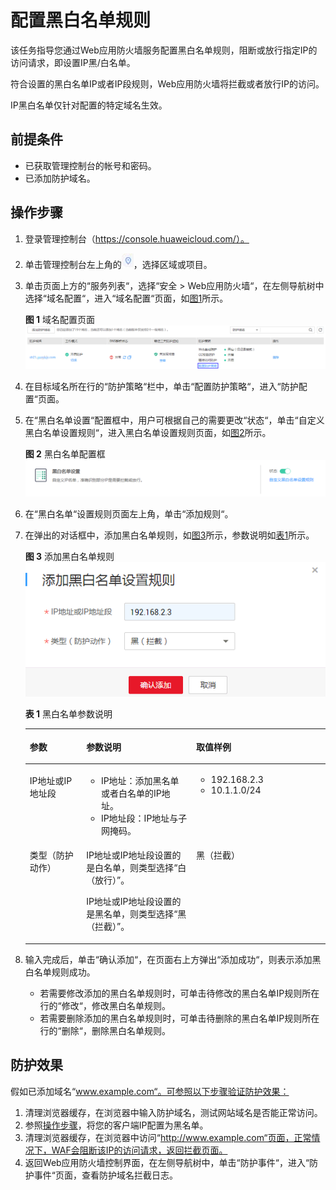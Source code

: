 # 配置黑白名单规则<a name="waf_01_0012"></a>

该任务指导您通过Web应用防火墙服务配置黑白名单规则，阻断或放行指定IP的访问请求，即设置IP黑/白名单。

符合设置的黑白名单IP或者IP段规则，Web应用防火墙将拦截或者放行IP的访问。

IP黑白名单仅针对配置的特定域名生效。

## 前提条件<a name="section2256777914731"></a>

-   已获取管理控制台的帐号和密码。
-   已添加防护域名。

## 操作步骤<a name="section61533550183130"></a>

1.  登录管理控制台（https://console.huaweicloud.com/）。
2.  单击管理控制台左上角的![](figures/选择区域图标.jpg)，选择区域或项目。
3.  单击页面上方的“服务列表“，选择“安全  \>  Web应用防火墙“，在左侧导航树中选择“域名配置“，进入“域名配置“页面，如[图1](#waf_01_0008_fig164792010154510)所示。

    **图 1**  域名配置页面<a name="waf_01_0008_fig164792010154510"></a>  
    ![](figures/域名配置页面-11.png "域名配置页面-11")

4.  在目标域名所在行的“防护策略“栏中，单击“配置防护策略“，进入“防护配置“页面。
5.  在“黑白名单设置“配置框中，用户可根据自己的需要更改“状态“，单击“自定义黑白名单设置规则“，进入黑白名单设置规则页面，如[图2](#fig0358162863015)所示。

    **图 2**  黑白名单配置框<a name="fig0358162863015"></a>  
    ![](figures/黑白名单配置框.png "黑白名单配置框")

6.  在“黑白名单“设置规则页面左上角，单击“添加规则“。
7.  在弹出的对话框中，添加黑白名单规则，如[图3](#fig22686744114137)所示，参数说明如[表1](#table27095251482)所示。

    **图 3**  添加黑白名单规则<a name="fig22686744114137"></a>  
    ![](figures/添加黑白名单规则.png "添加黑白名单规则")

    **表 1**  黑白名单参数说明

    <a name="table27095251482"></a>
    <table><thead align="left"><tr id="row137101425382"><th class="cellrowborder" valign="top" width="18.81188118811881%" id="mcps1.2.4.1.1"><p id="p7710142515815"><a name="p7710142515815"></a><a name="p7710142515815"></a>参数</p>
    </th>
    <th class="cellrowborder" valign="top" width="36.633663366336634%" id="mcps1.2.4.1.2"><p id="p871117253815"><a name="p871117253815"></a><a name="p871117253815"></a>参数说明</p>
    </th>
    <th class="cellrowborder" valign="top" width="44.554455445544555%" id="mcps1.2.4.1.3"><p id="p1571112518818"><a name="p1571112518818"></a><a name="p1571112518818"></a>取值样例</p>
    </th>
    </tr>
    </thead>
    <tbody><tr id="row20711192519818"><td class="cellrowborder" valign="top" width="18.81188118811881%" headers="mcps1.2.4.1.1 "><p id="p77111025289"><a name="p77111025289"></a><a name="p77111025289"></a>IP地址或IP地址段</p>
    </td>
    <td class="cellrowborder" valign="top" width="36.633663366336634%" headers="mcps1.2.4.1.2 "><a name="ul129831037141019"></a><a name="ul129831037141019"></a><ul id="ul129831037141019"><li>IP地址：添加黑名单或者白名单的IP地址。</li><li>IP地址段：IP地址与子网掩码。</li></ul>
    </td>
    <td class="cellrowborder" valign="top" width="44.554455445544555%" headers="mcps1.2.4.1.3 "><a name="ul77819464108"></a><a name="ul77819464108"></a><ul id="ul77819464108"><li>192.168.2.3</li><li>10.1.1.0/24</li></ul>
    </td>
    </tr>
    <tr id="row290515450818"><td class="cellrowborder" valign="top" width="18.81188118811881%" headers="mcps1.2.4.1.1 "><p id="p790512451282"><a name="p790512451282"></a><a name="p790512451282"></a>类型（防护动作）</p>
    </td>
    <td class="cellrowborder" valign="top" width="36.633663366336634%" headers="mcps1.2.4.1.2 "><p id="p0906145582"><a name="p0906145582"></a><a name="p0906145582"></a>IP地址或IP地址段设置的是白名单，则类型选择<span class="parmvalue" id="parmvalue114261318113320"><a name="parmvalue114261318113320"></a><a name="parmvalue114261318113320"></a>“白（放行）”</span>。</p>
    <p id="p1948734541416"><a name="p1948734541416"></a><a name="p1948734541416"></a>IP地址或IP地址段设置的是黑名单，则类型选择<span class="parmvalue" id="parmvalue3671615133316"><a name="parmvalue3671615133316"></a><a name="parmvalue3671615133316"></a>“黑（拦截）”</span>。</p>
    </td>
    <td class="cellrowborder" valign="top" width="44.554455445544555%" headers="mcps1.2.4.1.3 "><p id="p10436236121516"><a name="p10436236121516"></a><a name="p10436236121516"></a>黑（拦截）</p>
    </td>
    </tr>
    </tbody>
    </table>

8.  输入完成后，单击“确认添加“，在页面右上方弹出“添加成功“，则表示添加黑白名单规则成功。
    -   若需要修改添加的黑白名单规则时，可单击待修改的黑白名单IP规则所在行的“修改“，修改黑白名单规则。
    -   若需要删除添加的黑白名单规则时，可单击待删除的黑白名单IP规则所在行的“删除“，删除黑白名单规则。


## 防护效果<a name="section20502827102818"></a>

假如已添加域名“www.example.com“。可参照以下步骤验证防护效果：

1.  清理浏览器缓存，在浏览器中输入防护域名，测试网站域名是否能正常访问。
2.  参照[操作步骤](#section61533550183130)，将您的客户端IP配置为黑名单。
3.  清理浏览器缓存，在浏览器中访问“http://www.example.com“页面，正常情况下，WAF会阻断该IP的访问请求，返回拦截页面。
4.  返回Web应用防火墙控制界面，在左侧导航树中，单击“防护事件“，进入“防护事件“页面，查看防护域名拦截日志。

